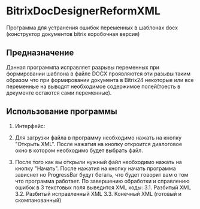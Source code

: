 # BitrixDocDesignerReformXML
Программа для устранения ошибок переменных в шаблонах docx (конструктор документов bitrix коробочная версия)

## Предназначение 
Данная программпа исправляет разрывы переменных при формировании шаблона в файле DOCX
проявляются эти разывы таким образом что при формировании документа в Bitrix24 некоторые или все переменные на выводят необходимое содержимое полей(тоесть в документе остаются сами переменные).

## Использование программы

1. Интерфейс:

2. Для загрузки файла в программу необходимо нажать на кнопку "Открыть XML". После нажатия на кнопку откроится диалоговое окно в котором необходимо будет выбрать файл.

3. После того как вы открыли нужный файл необходимо нажать на кнопку "Начать". После нажатия на кнопку начать программа зависнет но ProgressBar будут бегать, что будет говорит вам о том что программа работает. По завершению обработки и справлению ошибок в 3 текстовых поля выведится XML коды:
3.1. Разбитый XML
3.2. Разбитый исправленный XML
3.3. Конечный XML (готовый и скомпанованный)
